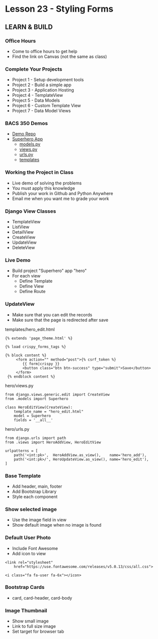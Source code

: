 # Lesson 23 - Styling Forms

## LEARN & BUILD

### Office Hours
* Come to office hours to get help
* Find the link on Canvas (not the same as class)


### Complete Your Projects
* Project 1 - Setup development tools
* Project 2 - Build a simple app
* Project 3 - Application Hosting
* Project 4 - TemplateView
* Project 5 - Data Models
* Project 6 - Custom Template View
* Project 7 - Data Model Views


### BACS 350 Demos
* [Demo Repo](https://github.com/Mark-Seaman/UNC-BACS-350)
* [Superhero App](https://github.com/Mark-Seaman/UNC-BACS-350/tree/master/Superhero)
    * [models.py](https://github.com/Mark-Seaman/UNC-BACS-350/tree/master/Superhero/hero/models.py)
    * [views.py](https://github.com/Mark-Seaman/UNC-BACS-350/tree/master/Superhero/hero/views.py)
    * [urls.py](https://github.com/Mark-Seaman/UNC-BACS-350/tree/master/Superhero/hero/urls.py)
    * [templates](https://github.com/Mark-Seaman/UNC-BACS-350/tree/master/Superhero/templates)


### Working the Project in Class
* Live demo of solving the problems
* You must apply this knowledge
* Publish your work in Github and Python Anywhere
* Email me when you want me to grade your work


### Django View Classes
* TemplateView
* ListView
* DetailView
* CreateView
* UpdateView
* DeleteView


### Live Demo
* Build project "Superhero"  app "hero"
* For each view
    * Define Template
    * Define View
    * Define Route


### UpdateView
* Make sure that you can edit the records
* Make sure that the page is redirected after save


templates/hero_edit.html

    {% extends 'page_theme.html' %}
    
    {% load crispy_forms_tags %}
    
    {% block content %}
         <form action="" method="post">{% csrf_token %}
            {{ form|crispy }}
            <button class="btn btn-success" type="submit">Save</button>
         </form>
     {% endblock content %}
  
    
hero/views.py

    from django.views.generic.edit import CreateView
    from .models import Superhero
    
    class HeroEditView(CreateView):
        template_name = "hero_edit.html"
        model = Superhero
        fields = '__all__'


hero/urls.py

    from django.urls import path
    from .views import HeroAddView, HeroEditView

    urlpatterns = [
        path('<int:pk>',  HeroAddView.as_view(),    name='hero_add'),        
        path('<int:pk>/', HeroUpdateView.as_view(), name='hero_edit'),
    ]


### Base Template
* Add header, main, footer
* Add Bootstrap Library
* Style each component


### Show selected image
* Use the image field in view
* Show default image when no image is found


### Default User Photo
* Include Font Awesome
* Add icon to view

```
<link rel="stylesheet" 
    href="https://use.fontawesome.com/releases/v5.0.13/css/all.css">
              
<i class="fa fa-user fa-6x"></icon>
```


### Bootstrap Cards
* card, card-header, card-body


### Image Thumbnail
* Show small image
* Link to full size image
* Set target for browser tab

